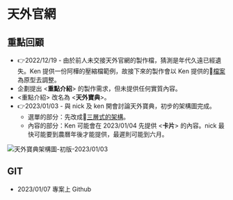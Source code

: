 # 天外官網

## 重點回顧

- 👉2022/12/19 - 由於前人未交接天外官網的製作檔，猜測是年代久遠已經遺失。Ken 提供一份阿樺的壓縮檔範例，故接下來的製作會以 Ken 提供的🔗[檔案](\\fileserver\檔案暫存區\國展\MO\web)為原型去調整。
- 企劃提出 <**重點介紹**> 的製作需求，但未提供任何實質內容。
- <重點介紹> 改名為 <**天外寶典**>。
- 👉2023/01/03 - 與 nick 及 ken 開會討論天外寶典，初步的架構圖完成。
  - 選單的部分：先改成🔗[三層式的架構](https://drive.google.com/file/d/1vVcuyUDB1EDJ8FlVKkLDpya0X7NNX5bE/view?usp=sharing)。
  - 內容的部分：Ken 可能會在 2023/01/04 先提供 <**卡片**> 的內容。nick 最快可能要到農曆年後才能提供，最遲則可能到六月。

![天外寶典架構圖-初版-2023/01/03](https://i.imgur.com/yf8s0zL.png)

## GIT

- 2023/01/07 專案上 Github



